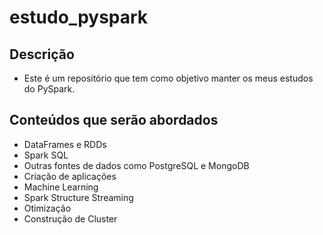 # estudo_pyspark

## **Descrição**

- Este é um repositório que tem como objetivo manter os meus estudos do PySpark.

## **Conteúdos que serão abordados**
- DataFrames e RDDs
- Spark SQL
- Outras fontes de dados como PostgreSQL e MongoDB
- Criação de aplicações
- Machine Learning
- Spark Structure Streaming
- Otimização
- Construção de Cluster
